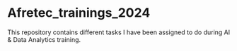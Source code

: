 # Afretec_trainings_2024
This repository contains different tasks I have been assigned to do during AI &amp; Data Analytics training.
